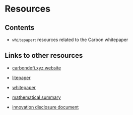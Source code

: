 # Resources

## Contents

- `whitepaper`: resources related to the Carbon whitepaper



## Links to other resources

- [carbondefi.xyz website][site]

- [litepaper][litepaper]

- [whitepaper][whitepaper]

- [mathematical summary][mathsummary]

- [innovation disclosure document][patent]



[site]:https://carbondefi.xyz
[whitepaper]:https://carbondefi.xyz/whitepaper
[litepaper]:https://carbondefi.xyz/litepaper
[patent]:https://carbondefi.xyz/patent
[mathsummary]:https://carbondefi.xyz/mathsummary
[github]:https://github.com/bancorprotocol
[simulator]:https://github.com/bancorprotocol/carbon-simulator
